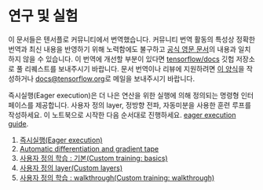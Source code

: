 # 연구 및 실험

이 문서들은 텐서플로 커뮤니티에서 번역했습니다. 커뮤니티 번역 활동의 특성상 정확한 번역과 최신 내용을 반영하기 위해 노력함에도
불구하고 [공식 영문 문서](https://www.tensorflow.org/?hl=en)의 내용과 일치하지 않을 수 있습니다.
이 번역에 개선할 부분이 있다면
[tensorflow/docs](https://github.com/tensorflow/docs) 깃헙 저장소로 풀 리퀘스트를 보내주시기 바랍니다.
문서 번역이나 리뷰에 지원하려면 [이 양식](https://bit.ly/tf-translate)을
작성하거나
[docs@tensorflow.org](https://groups.google.com/a/tensorflow.org/forum/#!forum/docs)로
메일을 보내주시기 바랍니다.

즉시실행(Eager execution)은 더 나은 연산을 위한 실행에 의해 정의되는 명령형 인터페이스를 제공합니다. 
사용자 정의 layer, 정방향 전파, 자동미분을 사용한 훈련 루프를 작성하세요. 이 노트북으로 시작한 다음 순서대로 진행하세요.
[eager execution guide](../../guide/eager).

1. [즉시실행(Eager execution)](eager_basics.ipynb)
2. [Automatic differentiation and gradient tape](automatic_differentiation.ipynb)
3. [사용자 정의 학습 : 기본(Custom training: basics)](custom_training.ipynb)
4. [사용자 정의 layer(Custom layers)](custom_layers.ipynb)
5. [사용자 정의 학습 : walkthrough(Custom training: walkthrough)](custom_training_walkthrough.ipynb)

